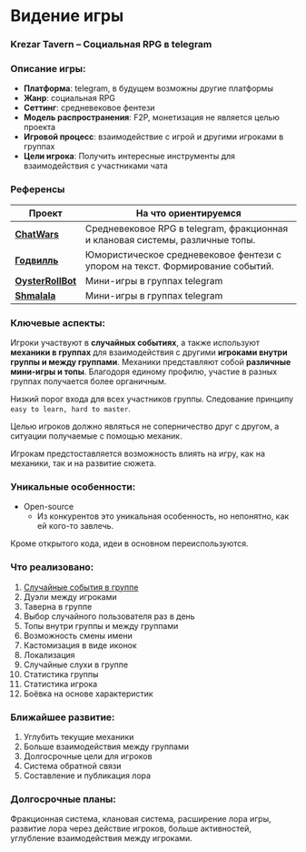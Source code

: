 # Видение игры

### Krezar Tavern – Социальная RPG в telegram

### Описание игры:

- **Платформа**: telegram, в будущем возможны другие платформы
- **Жанр**: социальная RPG
- **Сеттинг**: средневековое фентези
- **Модель распространения**: F2P, монетизация не является целью проекта
- **Игровой процесс**: взаимодействие с игрой и другими игроками в группах
- **Цели игрока**: Получить интересные инструменты для взаимодействия с участниками чата

### Референсы


| Проект                                    | На что ориентируемся                                                                                                           |
| ----------------------------------------------- | ------------------------------------------------------------------------------------------------------------------------------------------------ |
| **[ChatWars](https://t.me/chtwrsbot)**          | Средневековое RPG в telegram, фракционная и клановая системы, различные топы.              |
| **[Годвилль](https://godville.net/)**   | Юмористическое средневековое фентези с упором на текст. Формирование событий. |
| **[OysterRollBot](https://t.me/OysterRollBot)** | Мини-игры в группах telegram                                                                                                     |
| **[Shmalala](https://t.me/shmalala_bot)**       | Мини-игры в группах telegram                                                                                                     |

### Ключевые аспекты:

Игроки участвуют в **случайных событиях**, а также используют **механики в группах** для взаимодействия с другими **игроками внутри группы и между группами**. Механики представляют собой **различные мини-игры и топы**. Благодоря единому профилю, участие в разных группах получается более органичным.

Низкий порог входа для всех участников группы. Следование принципу `easy to learn, hard to master`.

Целью игроков должно являться не соперничество друг с другом, а ситуации получаемые с помощью механик.

Игрокам предстоставляется возможность влиять на игру, как на механики, так и на развитие сюжета.

### Уникальные особенности:

- Open-source 
  - Из конкурентов это уникальная особенность, но непонятно, как ей кого-то завлечь.

Кроме открытого кода, идеи в основном переиспользуются.

### Что реализовано:

1. [Случайные события в группе](events.md)
2. Дуэли между игроками
3. Таверна в группе
4. Выбор случайного пользователя раз в день
5. Топы внутри группы и между группами
6. Возможность смены имени
7. Кастомизация в виде иконок
8. Локализация
9. Случайные слухи в группе
10. Статистика группы
11. Статистика игрока
12. Боёвка на основе характеристик

### Ближайшее развитие:

1. Углубить текущие механики
2. Больше взаимодействия между группами
3. Долгосрочные цели для игроков
4. Система обратной связи
5. Составление и публикация лора

### Долгосрочные планы:

Фракционная система, клановая система, расширение лора игры, развитие лора через действие игроков,
больше активностей, углубление взаимодействия между игроками.
